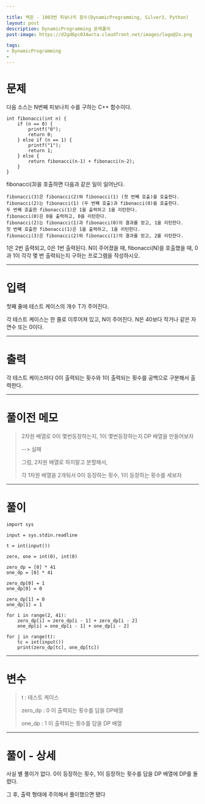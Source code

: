 ```yaml
---

title: 백준 - 1003번 피보나치 함수(DynamicProgramming, Silver3, Python) 
layout: post
description: DynamicProgramming 문제풀이
post-image: https://d2gd6pc034wcta.cloudfront.net/images/logo@2x.png

tags:
- DynamicProgramming
- 
---
```



# 문제

다음 소스는 N번째 피보나치 수를 구하는 C++ 함수이다.

    int fibonacci(int n) {
        if (n == 0) {
            printf("0");
            return 0;
        } else if (n == 1) {
            printf("1");
            return 1;
        } else {
            return fibonacci(n‐1) + fibonacci(n‐2);
        }
    }

fibonacci(3)을 호출하면 다음과 같은 일이 일어난다.

    fibonacci(3)은 fibonacci(2)와 fibonacci(1) (첫 번째 호출)을 호출한다.
    fibonacci(2)는 fibonacci(1) (두 번째 호출)과 fibonacci(0)을 호출한다.
    두 번째 호출한 fibonacci(1)은 1을 출력하고 1을 리턴한다.
    fibonacci(0)은 0을 출력하고, 0을 리턴한다.
    fibonacci(2)는 fibonacci(1)과 fibonacci(0)의 결과를 얻고, 1을 리턴한다.
    첫 번째 호출한 fibonacci(1)은 1을 출력하고, 1을 리턴한다.
    fibonacci(3)은 fibonacci(2)와 fibonacci(1)의 결과를 얻고, 2를 리턴한다.

1은 2번 출력되고, 0은 1번 출력된다. N이 주어졌을 때, fibonacci(N)을 호출했을 때, 0과 1이 각각 몇 번 출력되는지 구하는 프로그램을 작성하시오.

---

# 입력

첫째 줄에 테스트 케이스의 개수 T가 주어진다.

각 테스트 케이스는 한 줄로 이루어져 있고, N이 주어진다. N은 40보다 작거나 같은 자연수 또는 0이다.

---

# 출력

각 테스트 케이스마다 0이 출력되는 횟수와 1이 출력되는 횟수를 공백으로 구분해서 출력한다.

---

# 풀이전 메모

> 2차원 배열로 0이 몇번등장하는지, 1이 몇번등장하는지 DP 배열을 만들어보자
> 
> --> 실패
> 
> 그럼, 2차원 배열로 하지말고 분할해서, 
> 
> 각 1차원 배열을 2개둬서 0이 등장하는 횟수, 1이 등장하는 횟수를 세보자



---

# 풀이

    import sys
    
    input = sys.stdin.readline
    
    t = int(input())
    
    zero, one = int(0), int(0)
    
    zero_dp = [0] * 41
    one_dp = [0] * 41
    
    zero_dp[0] = 1
    one_dp[0] = 0
    
    zero_dp[1] = 0
    one_dp[1] = 1
    
    for i in range(2, 41):
        zero_dp[i] = zero_dp[i - 1] + zero_dp[i - 2]
        one_dp[i] = one_dp[i - 1] + one_dp[i - 2]
    
    for j in range(t):
        tc = int(input())
        print(zero_dp[tc], one_dp[tc])

---

# 변수

> t : 테스트 케이스
> 
> zero_dp : 0 이 출력되는 횟수를 담을 DP배열
> 
> one_dp : 1 이 출력되는 횟수를 담을 DP 배열

---

# 풀이 - 상세

사실 별 풀이가 없다. 0이 등장하는 횟수, 1이 등장하는 횟수를 담을 DP 배열에 DP를 돌렸다.

그 후, 출력 형태에 주의해서 풀이했으면 됐다
